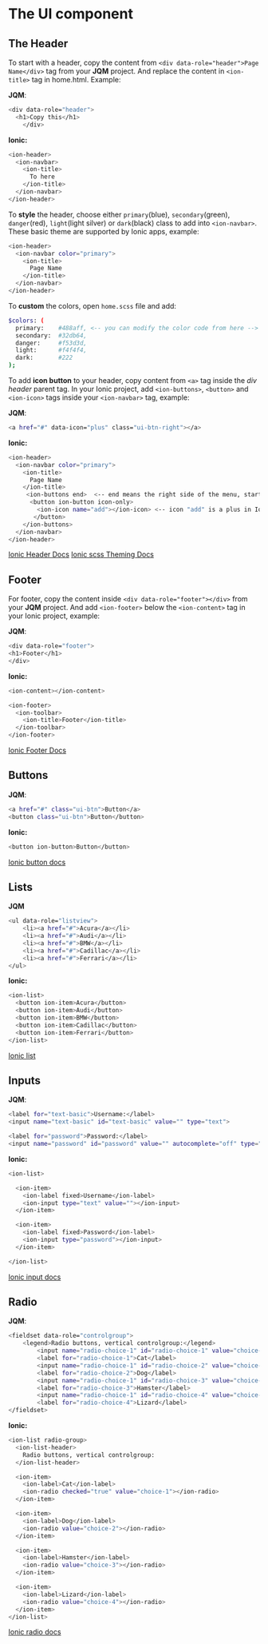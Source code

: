 # The UI component
## The Header
To start with a header, copy the content from `<div data-role="header">Page Name</div>` tag from your **JQM** project.
And replace the content in `<ion-title>` tag in home.html. Example:

**JQM**:
```sh
<div data-role="header">
  <h1>Copy this</h1>
    </div>
```

**Ionic:**
```sh
<ion-header>
  <ion-navbar>
    <ion-title>
      To here
    </ion-title> 
  </ion-navbar>
</ion-header>
```

To **style** the header, choose either `primary`(blue), `secondary`(green), `danger`(red), `light`(light silver) or `dark`(black) class to add into `<ion-navbar>`.
These basic theme are supported by Ionic apps, example:

```sh
<ion-header>
  <ion-navbar color="primary"> 
    <ion-title>
      Page Name
    </ion-title> 
  </ion-navbar>
</ion-header>
```

To **custom** the colors, open `home.scss` file and add:
```sh
$colors: (
  primary:    #488aff, <-- you can modify the color code from here -->
  secondary:  #32db64,
  danger:     #f53d3d,
  light:      #f4f4f4,
  dark:       #222
);
```

To add **icon button** to your header, copy content from `<a>` tag inside the *div header* parent tag.
In your Ionic project, add `<ion-buttons>`, `<button>` and `<ion-icon>` tags inside your `<ion-navbar>` tag, example:

**JQM**:
```sh
<a href="#" data-icon="plus" class="ui-btn-right"></a>
```

**Ionic:**
```sh
<ion-header>
  <ion-navbar color="primary">
    <ion-title>
      Page Name
    </ion-title>
     <ion-buttons end>  <-- end means the right side of the menu, start is left -->
      <button ion-button icon-only>
        <ion-icon name="add"></ion-icon> <-- icon "add" is a plus in Ionic -->
       </button>
    </ion-buttons>
  </ion-navbar>
</ion-header>
```

[Ionic Header Docs](https://ionicframework.com/docs/api/components/toolbar/Header/)
[Ionic scss Theming Docs](https://ionicframework.com/docs/theming/theming-your-app/)

## Footer
For footer, copy the content inside `<div data-role="footer"></div>` from your **JQM** project.
And add `<ion-footer>` below the `<ion-content>` tag in your Ionic project, example:

**JQM**:
```sh
<div data-role="footer">
<h1>Footer</h1>
</div>
```
**Ionic:**
```sh
<ion-content></ion-content>

<ion-footer>
  <ion-toolbar>
    <ion-title>Footer</ion-title>
  </ion-toolbar>
</ion-footer>
```

[Ionic Footer Docs](https://ionicframework.com/docs/api/components/toolbar/Footer/)

## Buttons
**JQM**: 
```sh
<a href="#" class="ui-btn">Button</a>
<button class="ui-btn">Button</button>
```

**Ionic:**
```sh
<button ion-button>Button</button>
```

[Ionic button docs](https://ionicframework.com/docs/components/#buttons)

## Lists
**JQM**
```sh
<ul data-role="listview">
    <li><a href="#">Acura</a></li>
    <li><a href="#">Audi</a></li>
    <li><a href="#">BMW</a></li>
    <li><a href="#">Cadillac</a></li>
    <li><a href="#">Ferrari</a></li>
</ul>
```

**Ionic:**
```sh
<ion-list>
  <button ion-item>Acura</button>  
  <button ion-item>Audi</button>  
  <button ion-item>BMW</button>  
  <button ion-item>Cadillac</button>  
  <button ion-item>Ferrari</button>  
</ion-list>
```

[Ionic list](https://ionicframework.com/docs/components/#lists)


## Inputs
**JQM**:
```sh
<label for="text-basic">Username:</label>
<input name="text-basic" id="text-basic" value="" type="text">

<label for="password">Password:</label>
<input name="password" id="password" value="" autocomplete="off" type="password">
```

**Ionic:**
```sh
<ion-list>

  <ion-item>
    <ion-label fixed>Username</ion-label>
    <ion-input type="text" value=""></ion-input>
  </ion-item>

  <ion-item>
    <ion-label fixed>Password</ion-label>
    <ion-input type="password"></ion-input>
  </ion-item>

</ion-list>
```

[Ionic input docs](https://ionicframework.com/docs/components/#inputs)


## Radio
**JQM**:
```sh
<fieldset data-role="controlgroup">
    <legend>Radio buttons, vertical controlgroup:</legend>
        <input name="radio-choice-1" id="radio-choice-1" value="choice-1" checked="checked" type="radio">
        <label for="radio-choice-1">Cat</label>
        <input name="radio-choice-1" id="radio-choice-2" value="choice-2" type="radio">
        <label for="radio-choice-2">Dog</label>
        <input name="radio-choice-1" id="radio-choice-3" value="choice-3" type="radio">
        <label for="radio-choice-3">Hamster</label>
        <input name="radio-choice-1" id="radio-choice-4" value="choice-4" type="radio">
        <label for="radio-choice-4">Lizard</label>
</fieldset>
```

**Ionic:**
```sh
<ion-list radio-group>
  <ion-list-header>
    Radio buttons, vertical controlgroup:
  </ion-list-header>

  <ion-item>
    <ion-label>Cat</ion-label>
    <ion-radio checked="true" value="choice-1"></ion-radio>
  </ion-item>

  <ion-item>
    <ion-label>Dog</ion-label>
    <ion-radio value="choice-2"></ion-radio>
  </ion-item>

  <ion-item>
    <ion-label>Hamster</ion-label>
    <ion-radio value="choice-3"></ion-radio>
  </ion-item>

  <ion-item>
    <ion-label>Lizard</ion-label>
    <ion-radio value="choice-4"></ion-radio>
  </ion-item>
</ion-list>

```

[Ionic radio docs](https://ionicframework.com/docs/components/#radio)

